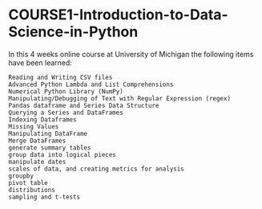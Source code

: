 # COURSE1-Introduction-to-Data-Science-in-Python
In this 4 weeks online course at University of Michigan the following items have been learned:

    Reading and Writing CSV files 
    Advanced Python Lambda and List Comprehensions
    Numerical Python Library (NumPy)
    Manipulating/Debugging of Text with Regular Expression (regex)
    Pandas dataframe and Series Data Structure
    Querying a Series and DataFrames 
    Indexing Dataframes
    Missing Values
    Manipulating DataFrame
    Merge DataFrames
    generate summary tables
    group data into logical pieces
    manipulate dates
    scales of data, and creating metrics for analysis
    groupby
    pivot table
    distributions
    sampling and t-tests
